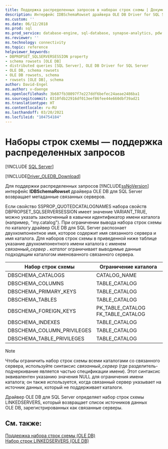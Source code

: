 ```yaml
---
title: Поддержка распределенных запросов в наборах строк схемы | Документация Майкрософт
description: Интерфейс IDBSchemaRowset драйвера OLE DB Driver for SQL Server возвращает метаданные связанных серверов, чтобы обеспечить поддержку распределенных запросов.
ms.custom: ''
ms.date: 06/12/2018
ms.prod: sql
ms.prod_service: database-engine, sql-database, synapse-analytics, pdw
ms.reviewer: ''
ms.technology: connectivity
ms.topic: reference
helpviewer_keywords:
- DBPROPSET_SQLSERVERSESSION property
- schema rowsets [OLE DB]
- distributed queries [SQL Server], OLE DB Driver for SQL Server
- OLE DB, schema rowsets
- OLE DB rowsets, schema
- rowsets [OLE DB], schema
author: David-Engel
ms.author: v-daenge
ms.openlocfilehash: 3b687fb38097f7e227ddf6befec24aeae2486ba1
ms.sourcegitcommit: 0310fdb22916df013eef86fee44e660dbf39ad21
ms.translationtype: HT
ms.contentlocale: ru-RU
ms.lasthandoff: 03/20/2021
ms.locfileid: "104754184"
---
```

# <a name="schema-rowsets---distributed-query-support"></a>Наборы строк схемы — поддержка распределенных запросов
[!INCLUDE [SQL Server](../../../includes/applies-to-version/sql-asdb-asdbmi-asa-pdw.md)]

[!INCLUDE[Driver_OLEDB_Download](../../../includes/driver_oledb_download.md)]

  Для поддержки распределенных запросов [!INCLUDE[ssNoVersion](../../../includes/ssnoversion-md.md)] интерфейс **IDBSchemaRowset** драйвера OLE DB для SQL Server возвращает метаданные связанных серверов.  
  
 Если свойство SSPROP_QUOTEDCATALOGNAMES набора свойств DBPROPSET_SQLSERVERSESSION имеет значение VARIANT_TRUE, можно указать заключенный в кавычки идентификатор имени каталога (например, "my.catalog"). При ограничении вывода набора строк схемы по каталогу драйвер OLE DB для SQL Server распознает двухкомпонентное имя, которое содержит имя связанного сервера и имя каталога. Для наборов строк схемы в приведенной ниже таблице указание двухкомпонентного имени каталога с именем _связанный\_сервер_ **.** _каталог_ ограничивает выводимые данные подходящим каталогом именованного связанного сервера.  
  
|Набор строк схемы|Ограничение каталога|  
|-------------------|-------------------------|  
|DBSCHEMA_CATALOGS|CATALOG_NAME|  
|DBSCHEMA_COLUMNS|TABLE_CATALOG|  
|DBSCHEMA_PRIMARY_KEYS|TABLE_CATALOG|  
|DBSCHEMA_TABLES|TABLE_CATALOG|  
|DBSCHEMA_FOREIGN_KEYS|PK_TABLE_CATALOG FK_TABLE_CATALOG|  
|DBSCHEMA_INDEXES|TABLE_CATALOG|  
|DBSCHEMA_COLUMN_PRIVILEGES|TABLE_CATALOG|  
|DBSCHEMA_TABLE_PRIVILEGES|TABLE_CATALOG|  
  
> [!NOTE]  
>  Чтобы ограничить набор строк схемы всеми каталогами со связанного сервера, используйте синтаксис *связанный_сервер* (где разделитель-подчеркивание является частью спецификации имени). Этот синтаксис эквивалентен указанию значения NULL для ограничения имени каталога; он также используется, когда связанный сервер указывает на источник данных, который не поддерживает каталоги.  
 
 Драйвер OLE DB для SQL Server определяет набор строк схемы LINKEDSERVERS, который возвращает список источников данных OLE DB, зарегистрированных как связанные серверы.  
  
## <a name="see-also"></a>См. также:  
 [Поддержка набора строк схемы &#40;OLE DB&#41;](../../oledb/ole-db/schema-rowset-support-ole-db.md)   
 [Набор строк LINKEDSERVERS (OLE DB)](../../oledb/ole-db/schema-rowsets-linkedservers-rowset.md)  
  
  
